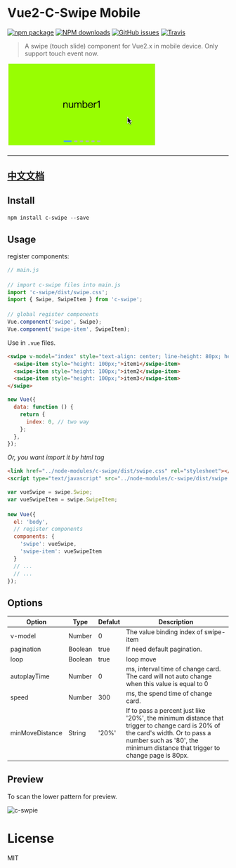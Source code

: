# Vue2-C-Swipe Mobile

[![npm package](https://img.shields.io/npm/v/c-swipe.svg?style=flat-square)](https://www.npmjs.org/package/c-swipe)
[![NPM downloads](http://img.shields.io/npm/dm/c-swipe.svg?style=flat-square)](https://npmjs.org/package/c-swipe)
[![GitHub issues](https://img.shields.io/github/issues/pspgbhu/vue-swipe-mobile.svg)](https://github.com/pspgbhu/Vue2-C-Swipe-Mobile/issues)
[![Travis](https://travis-ci.org/pspgbhu/vue-swipe-mobile.svg?branch=master)](https://github.com/pspgbhu/Vue2-C-Swipe-Mobile)

> A swipe (touch slide) component for Vue2.x in mobile device.
> Only support touch event now.

![c-swipe](https://raw.githubusercontent.com/pspgbhu/pspgbhu.github.io/master/assets/img/cswipe-demo.gif)

---


## [中文文档](https://github.com/pspgbhu/Vue2-C-Swipe-Mobile/blob/master/README_CN.md)


## Install
`npm install c-swipe --save`

## Usage

register components:

```js
// main.js

// import c-swipe files into main.js
import 'c-swipe/dist/swipe.css';
import { Swipe, SwipeItem } from 'c-swipe';

// global register components
Vue.component('swipe', Swipe);
Vue.component('swipe-item', SwipeItem);
```

Use in `.vue` files.

```html
<swipe v-model="index" style="text-align: center; line-height: 80px; height: 100px;">
  <swipe-item style="height: 100px;">item1</swipe-item>
  <swipe-item style="height: 100px;">item2</swipe-item>
  <swipe-item style="height: 100px;">item3</swipe-item>
</swipe>
```

```js
new Vue({
  data: function () {
    return {
      index: 0, // two way
    };
  },
});
```

*Or, you want import it by html tag*
```html
<link href="../node-modules/c-swipe/dist/swipe.css" rel="stylesheet"></head>
<script type="text/javascript" src="../node-modules/c-swipe/dist/swipe.js"></script>
```
```js
var vueSwipe = swipe.Swipe;
var vueSwipeItem = swipe.SwipeItem;

new Vue({
  el: 'body',
  // register components
  components: {
    'swipe': vueSwipe,
    'swipe-item': vueSwipeItem
  }
  // ...
  // ...
});
```



## Options

| Option | Type | Defalut  | Description |
| ------ | ---- | -------- | ----------- |
| v-model| Number | 0 |The value binding index of swipe-item |
| pagination | Boolean | true |If need default pagination.|
| loop | Boolean | true | loop move |
| autoplayTime | Number | 0 | ms, interval time of change card. The card will not auto change when this value is equal to 0
| speed | Number | 300 | ms, the spend time of change card.
|minMoveDistance | String | '20%' | If to pass a percent just like '20%', the minimum distance that trigger to change card is 20% of the card's width. Or to pass a number such as '80', the minimum distance that trigger to change page is 80px.


## Preview
To scan the lower pattern for preview.

![c-swpie](https://user-images.githubusercontent.com/18444796/36627765-96ab7978-1982-11e8-862d-354cee86f89b.png)

# License

MIT
